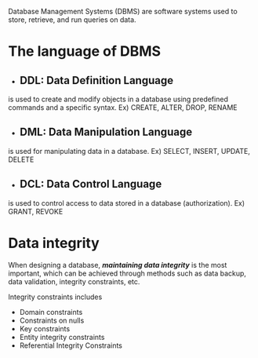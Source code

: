 Database Management Systems (DBMS) are software systems used to store, retrieve, and run queries on data.

# The language of DBMS
* ## DDL: Data Definition Language
is used to create and modify objects in a database using predefined commands and a specific syntax.
Ex) CREATE, ALTER, DROP, RENAME

* ## DML: Data Manipulation Language 
is used for manipulating data in a database.
Ex) SELECT, INSERT, UPDATE, DELETE

* ## DCL: Data Control Language
is used to control access to data stored in a database (authorization).
Ex) GRANT, REVOKE

# Data integrity
When designing a database, ***maintaining data integrity*** is the most important, which can be achieved through methods such as data backup, data validation, integrity constraints, etc.<br>

Integrity constraints includes 
* Domain constraints
* Constraints on nulls
* Key constraints
* Entity integrity constraints
* Referential Integrity Constraints
